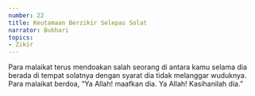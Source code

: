```yaml
---
number: 22
title: Keutamaan Berzikir Selepas Solat
narrator: Bukhari
topics:
- Zikir
---
```


Para malaikat terus mendoakan salah seorang di antara kamu selama dia berada di tempat solatnya dengan syarat dia tidak melanggar wuduknya. Para malaikat berdoa, “Ya Allah! maafkan dia. Ya Allah! Kasihanilah dia.”
